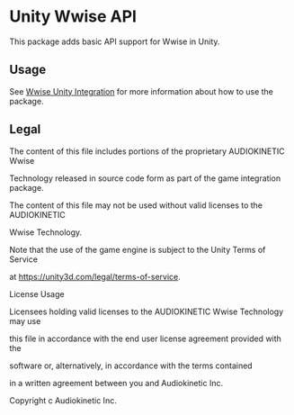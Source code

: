 # Unity Wwise API

This package adds basic API support for Wwise in Unity.

## Usage

See [Wwise Unity Integration](https://www.audiokinetic.com/library/edge/?source=Unity&id=index.html) for more information about how to use the package.

## Legal


The content of this file includes portions of the proprietary AUDIOKINETIC Wwise
Technology released in source code form as part of the game integration package.
The content of this file may not be used without valid licenses to the AUDIOKINETIC
Wwise Technology.
Note that the use of the game engine is subject to the Unity Terms of Service
at https://unity3d.com/legal/terms-of-service.
 
License Usage
 
Licensees holding valid licenses to the AUDIOKINETIC Wwise Technology may use
this file in accordance with the end user license agreement provided with the
software or, alternatively, in accordance with the terms contained
in a written agreement between you and Audiokinetic Inc.
Copyright c <COPYRIGHTYEAR> Audiokinetic Inc.

